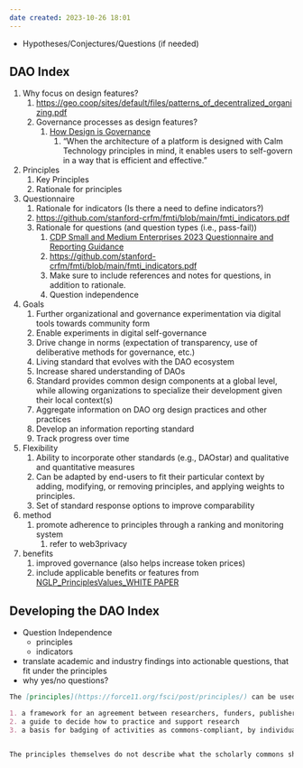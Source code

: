 ```yaml
---
date created: 2023-10-26 18:01
---
```


- Hypotheses/Conjectures/Questions (if needed)

## DAO Index

1. Why focus on design features?
   1. <https://geo.coop/sites/default/files/patterns_of_decentralized_organizing.pdf>
   2. Governance processes as design features?
      1. [How Design is Governance](https://www.caseorganic.com/posts/how-design-is-governance)
         1. “When the architecture of a platform is designed with Calm Technology principles in mind, it enables users to self-govern in a way that is efficient and effective.”
2. Principles
	1. Key Principles
	2. Rationale for principles
3. Questionnaire
	1. Rationale for indicators (Is there a need to define indicators?)
	2. <https://github.com/stanford-crfm/fmti/blob/main/fmti_indicators.pdf>
	3. Rationale for questions (and question types (i.e., pass-fail))
		1. [CDP Small and Medium Enterprises 2023 Questionnaire and Reporting Guidance](https://cdn.cdp.net/cdp-production/cms/guidance_docs/pdfs/000/004/490/original/SME-questionnaire-and-reporting-guidance.pdf?1680797731)
		2. <https://github.com/stanford-crfm/fmti/blob/main/fmti_indicators.pdf>
		3. Make sure to include references and notes for questions, in addition to rationale.
		4. Question independence
4. Goals
	1. Further organizational and governance experimentation via digital tools towards community form
	2. Enable experiments in digital self-governance
	3. Drive change in norms (expectation of transparency, use of deliberative methods for governance, etc.)
	4. Living standard that evolves with the DAO ecosystem
	5. Increase shared understanding of DAOs
	6. Standard provides common design components at a global level, while allowing organizations to specialize their development given their local context(s)
	7. Aggregate information on DAO org design practices and other practices
	8. Develop an information reporting standard
	9. Track progress over time
5. Flexibility
	1. Ability to incorporate other standards (e.g., DAOstar) and qualitative and quantitative measures
	2. Can be adapted by end-users to fit their particular context by adding, modifying, or removing principles, and applying weights to principles.
	3. Set of standard response options to improve comparability
6. method
	1. promote adherence to principles through a ranking and monitoring system
		1. refer to web3privacy
7. benefits
	1. improved governance (also helps increase token prices)
	2. include applicable benefits or features from [NGLP_PrinciplesValues_WHITE PAPER](https://docs.google.com/document/d/1We01RHGV2XQi-UZpNkJuOYpfztqF4oavYbNjlFABFp4/edit#heading=h.tz6xy4ga36dg)

## Developing the DAO Index

- Question Independence 
	- principles 
	- indicators  
- translate academic and industry findings into actionable questions, that fit under the principles
- why yes/no questions?


```markdown
The [principles](https://force11.org/fsci/post/principles/) can be used as:

1. a framework for an agreement between researchers, funders, publishers, librarians, citizen scientists and others active in science and scholarship on how to make research open and participatory for anyone, anywhere
2. a guide to decide how to practice and support research
3. a basis for badging of activities as commons-compliant, by individuals and organizations


The principles themselves do not describe what the scholarly commons should look like and how it should be organized and governed. That is up to participants to decide, using the principles to guide their practices. This can involve choosing existing systems and platforms to carry out and disseminate research, as well as creating new solutions.
```